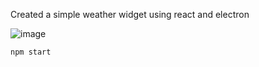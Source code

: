 Created a simple weather widget using react and electron

![image](https://github.com/user-attachments/assets/84f874e9-8562-48cd-86b4-cbff1ec0e874)


`npm start`
